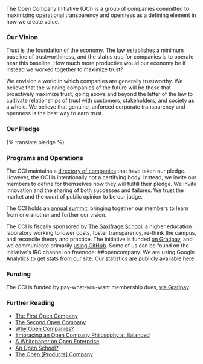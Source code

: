The Open Company Initiative (OCI) is a group of companies committed to
maximizing operational transparency and openness as a defining element in how
we create value.


### Our Vision

Trust is the foundation of the economy. The law establishes a minimum baseline
of trustworthiness, and the status quo for companies is to operate near this
baseline. How much more productive would our economy be if instead we worked
together to maximize trust?

We envision a world in which companies are generally trustworthy. We believe
that the winning companies of the future will be those that proactively
maximize trust, going above and beyond the letter of the law to cultivate
relationships of trust with customers, stakeholders, and society as a whole. We
believe that genuine, unforced corporate transparency and openness is the best
way to earn trust.


### Our Pledge

{% translate pledge %}


### Programs and Operations

The OCI maintains a [directory of companies](/directory/) that have taken our
pledge. However, the OCI is intentionally not a certifying body. Instead, we
invite our members to define for themselves how they will fulfill their pledge.
We invite innovation and the sharing of both successes and failures. We trust
the market and the court of public opinion to be our judge.

The OCI holds an [annual summit](/summit/), bringing together our members to
learn from one another and further our vision.

The OCI is fiscally sponsored by [The Saxifrage
School](http://www.saxifrageschool.org/), a higher education laboratory working
to lower costs, foster transparency, re-think the campus, and reconcile theory
and practice. The Initiative is funded [on
Gratipay](https://gratipay.com/OpenCompany/), and we communicate primarily
[using GitHub](https://github.com/opencompany/www.opencompany.org/issues). Some
of us can be found on the initiative's IRC channel on freenode: ##opencompany.
We are using Google Analytics to get stats from our site. Our statistics are
publicly available [here](/stats/).


### Funding

The OCI is funded by pay-what-you-want membership dues, <a
href="https://gratipay.com/OpenCompany/">via Gratipay</a>.

<div class="gratipay-widget">
    <script data-gratipay-username="OpenCompany" src="//grtp.co/v1.js"></script>
</div>


### Further Reading

  - <a href="http://blog.gittip.com/post/26350459746/the-first-open-company">The First Open Company</a>
  - <a href="https://medium.com/building-gittip/4cbab7ca1a47">The Second Open Company</a>
  - <a href="https://medium.com/p/fdb74d1b4f0f/">Why Open Companies?</a>
  - <a href="https://www.balancedpayments.com/open">Embracing an Open Company Philosophy at Balanced</a>
  - <a href="/resources/whitepaper.pdf">A Whitepaper on Open Enterprise</a>
  - <a href="https://medium.com/the-saxifrage-school/1cc89b9de873">An Open School?</a>
  - <a href="http://theopencompany.net/pages/about-us">The Open [Products] Company</a>

